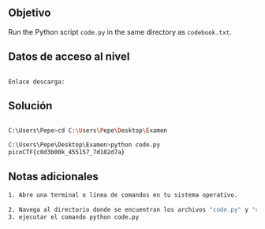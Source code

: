 ## Objetivo
Run the Python script `code.py` in the same directory as `codebook.txt`.
## Datos de acceso al nivel
```

Enlace descarga: 

```
## Solución

```bash

C:\Users\Pepe>cd C:\Users\Pepe\Desktop\Examen

C:\Users\Pepe\Desktop\Examen>python code.py
picoCTF{c0d3b00k_455157_7d102d7a}


```
## Notas adicionales
```bash
1. Abre una terminal o línea de comandos en tu sistema operativo.
    
2. Navega al directorio donde se encuentran los archivos "code.py" y "codebook.txt".
3. ejecutar el comando python code.py
```